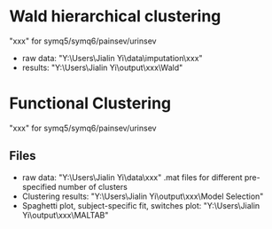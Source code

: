 # Wald hierarchical clustering

"xxx" for symq5/symq6/painsev/urinsev

*  raw data: "Y:\Users\Jialin Yi\data\imputation\xxx"
*  results: "Y:\Users\Jialin Yi\output\xxx\Wald"

# Functional Clustering

"xxx" for symq5/symq6/painsev/urinsev

## Files
* raw data: "Y:\Users\Jialin Yi\data\xxx" .mat files for different pre-specified number of clusters
* Clustering results: "Y:\Users\Jialin Yi\output\xxx\Model Selection"
* Spaghetti plot, subject-specific fit, switches plot: "Y:\Users\Jialin Yi\output\xxx\MALTAB\"